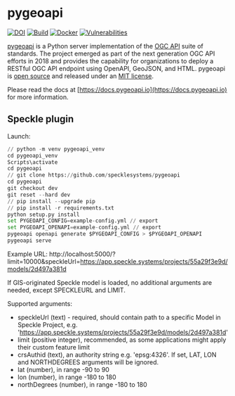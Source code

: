 # pygeoapi

[![DOI](https://zenodo.org/badge/121585259.svg)](https://zenodo.org/badge/latestdoi/121585259)
[![Build](https://github.com/geopython/pygeoapi/actions/workflows/main.yml/badge.svg)](https://github.com/geopython/pygeoapi/actions/workflows/main.yml)
[![Docker](https://github.com/geopython/pygeoapi/actions/workflows/containers.yml/badge.svg)](https://github.com/geopython/pygeoapi/actions/workflows/containers.yml)
[![Vulnerabilities](https://github.com/geopython/pygeoapi/actions/workflows/vulnerabilities.yml/badge.svg)](https://github.com/geopython/pygeoapi/actions/workflows/vulnerabilities.yml)

[pygeoapi](https://pygeoapi.io) is a Python server implementation of the [OGC API](https://ogcapi.ogc.org) suite of standards. The project emerged as part of the next generation OGC API efforts in 2018 and provides the capability for organizations to deploy a RESTful OGC API endpoint using OpenAPI, GeoJSON, and HTML. pygeoapi is [open source](https://opensource.org/) and released under an [MIT license](https://github.com/geopython/pygeoapi/blob/master/LICENSE.md).

Please read the docs at [https://docs.pygeoapi.io](https://docs.pygeoapi.io) for more information.

## Speckle plugin

Launch:
```python
// python -m venv pygeoapi_venv
cd pygeoapi_venv
Scripts\activate
cd pygeoapi
// git clone https://github.com/specklesystems/pygeoapi
cd pygeoapi
git checkout dev
git reset --hard dev
// pip install --upgrade pip
// pip install -r requirements.txt
python setup.py install
set PYGEOAPI_CONFIG=example-config.yml // export
set PYGEOAPI_OPENAPI=example-config.yml // export
pygeoapi openapi generate $PYGEOAPI_CONFIG > $PYGEOAPI_OPENAPI
pygeoapi serve
```

Example URL:
http://localhost:5000/?limit=10000&speckleUrl=https://app.speckle.systems/projects/55a29f3e9d/models/2d497a381d

If GIS-originated Speckle model is loaded, no additional arguments are needed, except SPECKLEURL and LIMIT. 

Supported arguments:
 - speckleUrl (text) - required, should contain path to a specific Model in Speckle Project, e.g. 'https://app.speckle.systems/projects/55a29f3e9d/models/2d497a381d'
 - limit (positive integer), recommended, as some applications might apply their custom feature limit
 - crsAuthid (text), an authority string e.g. 'epsg:4326'. If set, LAT, LON and NORTHDEGREES arguments will be ignored.
 - lat (number), in range -90 to 90
 - lon (number), in range -180 to 180
 - northDegrees (number), in range -180 to 180

